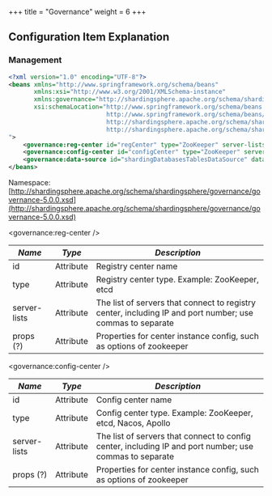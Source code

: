 +++
title = "Governance"
weight = 6
+++

## Configuration Item Explanation

### Management

```xml
<?xml version="1.0" encoding="UTF-8"?>
<beans xmlns="http://www.springframework.org/schema/beans"
       xmlns:xsi="http://www.w3.org/2001/XMLSchema-instance" 
       xmlns:governance="http://shardingsphere.apache.org/schema/shardingsphere/governance"
       xsi:schemaLocation="http://www.springframework.org/schema/beans
                           http://www.springframework.org/schema/beans/spring-beans.xsd
                           http://shardingsphere.apache.org/schema/shardingsphere/governance
                           http://shardingsphere.apache.org/schema/shardingsphere/governance/governance.xsd
">
    <governance:reg-center id="regCenter" type="ZooKeeper" server-lists="localhost:2181" />
    <governance:config-center id="configCenter" type="ZooKeeper" server-lists="localhost:2182" />
    <governance:data-source id="shardingDatabasesTablesDataSource" data-source-names="demo_ds_0, demo_ds_1" reg-center-ref="regCenter" config-center-ref="configCenter" rule-refs="shardingRule" overwrite="true" />
</beans>
```

Namespace: [http://shardingsphere.apache.org/schema/shardingsphere/governance/governance-5.0.0.xsd](http://shardingsphere.apache.org/schema/shardingsphere/governance/governance-5.0.0.xsd)

<governance:reg-center />

| *Name*        | *Type*     | *Description*                                                                                             |
| ------------- | ---------- | --------------------------------------------------------------------------------------------------------- |
| id            | Attribute  | Registry center name                                                                                      |
| type          | Attribute  | Registry center type. Example: ZooKeeper, etcd                                                            |
| server-lists  | Attribute  | The list of servers that connect to registry center, including IP and port number; use commas to separate |
| props (?)     | Attribute  | Properties for center instance config, such as options of zookeeper                                       |

<governance:config-center />

| *Name*        | *Type*     | *Description*                                                                                           |
| ------------- | ---------- | ------------------------------------------------------------------------------------------------------- |
| id            | Attribute  | Config center name                                                                                      |
| type          | Attribute  | Config center type. Example: ZooKeeper, etcd, Nacos, Apollo                                             |
| server-lists  | Attribute  | The list of servers that connect to config center, including IP and port number; use commas to separate |
| props (?)     | Attribute  | Properties for center instance config, such as options of zookeeper                                     |
